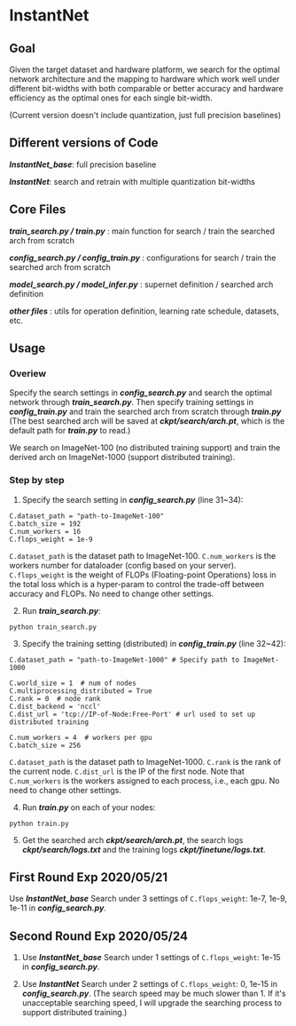 # InstantNet
## Goal
Given the target dataset and hardware platform, we search for the optimal network architecture and the mapping to hardware which work well under different bit-widths with both comparable or better accuracy and hardware efficiency as the optimal ones for each single bit-width.

(Current version doesn't include quantization, just full precision baselines)

## Different versions of Code
***InstantNet_base***: full precision baseline

***InstantNet***: search and retrain with multiple quantization bit-widths

## Core Files
***train_search.py / train.py*** : main function for search / train the searched arch from scratch

***config_search.py / config_train.py*** : configurations for search / train the searched arch from scratch

***model_search.py / model_infer.py*** : supernet definition / searched arch definition

***other files*** : utils for operation definition, learning rate schedule, datasets, etc. 

## Usage
### Overiew
Specify the search settings in ***config_search.py*** and search the optimal network through ***train_search.py***. Then specify training settings in ***config_train.py*** and train the searched arch from scratch through ***train.py*** (The best searched arch will be saved at ***ckpt/search/arch.pt***, which is the default path for ***train.py*** to read.)

We search on ImageNet-100 (no distributed training support) and train the derived arch on ImageNet-1000 (support distributed training).

### Step by step
1. Specify the search setting in ***config_search.py*** (line 31~34):
```
C.dataset_path = "path-to-ImageNet-100"
C.batch_size = 192
C.num_workers = 16
C.flops_weight = 1e-9
```
`C.dataset_path` is the dataset path to ImageNet-100. `C.num_workers` is the workers number for dataloader (config based on your server). `C.flops_weight` is the weight of FLOPs (Floating-point Operations) loss in the total loss which is a hyper-param to control the trade-off between accuracy and FLOPs. No need to change other settings.

2. Run ***train_search.py***: 
```
python train_search.py
```

3. Specify the training setting (distributed) in ***config_train.py*** (line 32~42):
```
C.dataset_path = "path-to-ImageNet-1000" # Specify path to ImageNet-1000

C.world_size = 1  # num of nodes
C.multiprocessing_distributed = True
C.rank = 0  # node rank
C.dist_backend = 'nccl'
C.dist_url = 'tcp://IP-of-Node:Free-Port' # url used to set up distributed training

C.num_workers = 4  # workers per gpu
C.batch_size = 256
```
`C.dataset_path` is the dataset path to ImageNet-1000. `C.rank` is the rank of the current node. `C.dist_url` is the IP of the first node. Note that `C.num_workers` is the workers assigned to each process, i.e., each gpu. No need to change other settings.

4. Run ***train.py*** on each of your nodes: 
```
python train.py
```

5. Get the searched arch ***ckpt/search/arch.pt***, the search logs ***ckpt/search/logs.txt*** and the training logs ***ckpt/finetune/logs.txt***.

## First Round Exp 2020/05/21
Use ***InstantNet_base*** Search under 3 settings of `C.flops_weight`: 1e-7, 1e-9, 1e-11 in ***config_search.py***.

## Second Round Exp 2020/05/24
1. Use ***InstantNet_base*** Search under 1 settings of `C.flops_weight`: 1e-15 in ***config_search.py***.

2. Use ***InstantNet*** Search under 2 settings of `C.flops_weight`: 0, 1e-15 in ***config_search.py***. (The search speed may be much slower than 1. If it's unacceptable searching speed, I will upgrade the searching process to support distributed training.)

